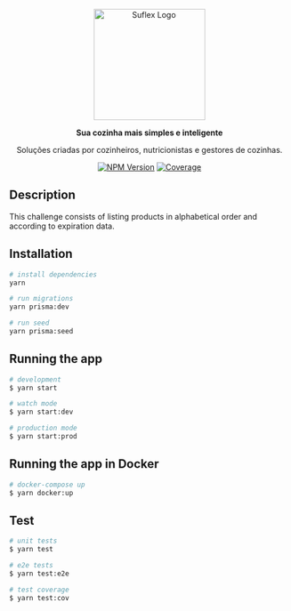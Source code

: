 <p align="center">
  <a href="https://www.suflex.com.br/" target="blank"><img src="https://www.suflex.com.br/assets/logo-brand.efd0bb40.svg" width="200" alt="Suflex Logo" /></a>
</p>

  <p align="center"><strong>Sua cozinha mais simples e inteligente</strong></p>
<p align="center">Soluções criadas por cozinheiros, nutricionistas e gestores de cozinhas.</p>
    <p align="center">
<a href="https://www.npmjs.com/~nestjscore" target="_blank"><img src="https://img.shields.io/npm/v/@nestjs/core.svg" alt="NPM Version" /></a>
<a href="https://coveralls.io/github/mesquini/suflex-challenge?branch=master" target="_blank"><img src="https://coveralls.io/repos/github/mesquini/suflex-challenge/badge.svg?branch=master#9" alt="Coverage" /></a>

</p>

## Description

This challenge consists of listing products in alphabetical order and according to expiration data.

## Installation

```bash
# install dependencies
yarn

# run migrations
yarn prisma:dev

# run seed
yarn prisma:seed
```

## Running the app

```bash
# development
$ yarn start

# watch mode
$ yarn start:dev

# production mode
$ yarn start:prod
```

## Running the app in Docker

```bash
# docker-compose up
$ yarn docker:up
```

## Test

```bash
# unit tests
$ yarn test

# e2e tests
$ yarn test:e2e

# test coverage
$ yarn test:cov
```
